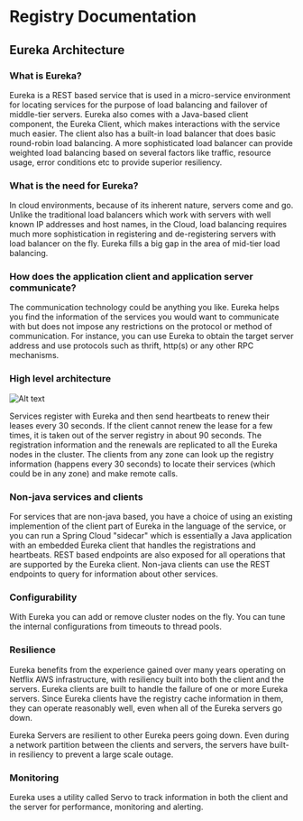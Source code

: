 Registry Documentation
======================

Eureka Architecture
-------------------

### What is Eureka?

Eureka is a REST based service that is used in a micro-service environment for locating services for the purpose of load balancing and failover of middle-tier servers. Eureka also comes with a Java-based client component, the Eureka Client, which makes interactions with the service much easier. The client also has a built-in load balancer that does basic round-robin load balancing. A more sophisticated load balancer can provide weighted load balancing based on several factors like traffic, resource usage, error conditions etc to provide superior resiliency. 

### What is the need for Eureka?

In cloud environments, because of its inherent nature, servers come and go. Unlike the traditional load balancers which work with servers with well known IP addresses and host names, in the Cloud, load balancing requires much more sophistication in registering and de-registering servers with load balancer on the fly. Eureka fills a big gap in the area of mid-tier load balancing.

### How does the application client and application server communicate?

The communication technology could be anything you like. Eureka helps you find the information of the services you would want to communicate with but does not impose any restrictions on the protocol or method of communication. For instance, you can use Eureka to obtain the target server address and use protocols such as thrift, http(s) or any other RPC mechanisms.

### High level architecture

![Alt text](./documentation/eureka_architecture.png)

Services register with Eureka and then send heartbeats to renew their leases every 30 seconds. If the client cannot renew the lease for a few times, it is taken out of the server registry in about 90 seconds. The registration information and the renewals are replicated to all the Eureka nodes in the cluster. The clients from any zone can look up the registry information (happens every 30 seconds) to locate their services (which could be in any zone) and make remote calls.

### Non-java services and clients

For services that are non-java based, you have a choice of using an existing implemention of the client part of Eureka in the language of the service, or you can run a Spring Cloud "sidecar" which is essentially a Java application with an embedded Eureka client that handles the registrations and heartbeats. REST based endpoints are also exposed for all operations that are supported by the Eureka client. Non-java clients can use the REST endpoints to query for information about other services.
 
### Configurability

With Eureka you can add or remove cluster nodes on the fly. You can tune the internal configurations from timeouts to thread pools. 

### Resilience

Eureka benefits from the experience gained over many years operating on Netflix AWS infrastructure, with resiliency built into both the client and the servers. Eureka clients are built to handle the failure of one or more Eureka servers. Since Eureka clients have the registry cache information in them, they can operate reasonably well, even when all of the Eureka servers go down.

Eureka Servers are resilient to other Eureka peers going down. Even during a network partition between the clients and servers, the servers have built-in resiliency to prevent a large scale outage.

### Monitoring

Eureka uses a utility called Servo to track information in both the client and the server for performance, monitoring and alerting. 



